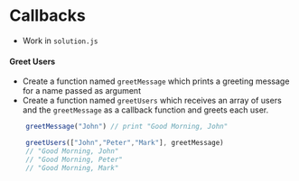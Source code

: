 # Callbacks
- Work in `solution.js`

#### Greet Users
* Create a function named `greetMessage` which prints a greeting message for a name passed as argument
* Create a function named `greetUsers` which receives an array of users and the `greetMessage` as a callback function and greets each user.


```javascript
    greetMessage("John") // print "Good Morning, John"

    greetUsers(["John","Peter","Mark"], greetMessage)
    // "Good Morning, John"
    // "Good Morning, Peter"
    // "Good Morning, Mark"
```